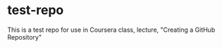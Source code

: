 test-repo
=========

This is a test repo for use in Coursera class, lecture, "Creating a GitHub Repository"
